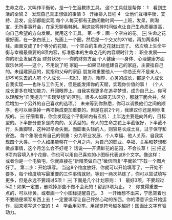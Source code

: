 生命之花，又叫作平衡轮，是一个生涯教练工具。
这个工具就是帮你：
1　看到生活的全貌
2　发现自己真正想做的事情
3　开始排入日程
4　让他们互相平衡、支持、启发，全部都能实现
每个人每天都有无数闲散时间——上班，发呆，刷淘宝，无所事事开会，在家无聊看韩剧。用这些零碎时间做点让自己生命质量提高，向自己希望的方向发展。就用这个工具。
第一步：画一个空白的花。
￼
生命之花很好画，在一张白纸上，先画上一个圈，然后是一个交叉的XY轴，再加两条斜线。画面变成了8个等分的花瓣。一个空白的生命之花就出现了。
依次填上生命平衡与幸福最重要的8项内容，标准版本的生命之花的内容顺时针为：
职业发展——你的职业发展方面
财务状况——你的财务方面
个人健康——身体、心理健康方面
娱乐休闲——这个，不用说了吧
家庭——如果已经组建自己的家庭，主要指自己的。未组建家庭的，就指和父母的家庭
朋友和重要他人——你总还有不是亲人，却不可失去的人吧
个人成长——知识、能力、眼界、心灵的成长，都是个人成长
自我实现——也许与工作无关，但是能发挥你的天赋，实现你价值的事！
（个人成长更多在增加能力，开阔眼界上。自我实现更多在追寻梦想，成为自己上。你可以理解为“自我提升”“实现梦想”的区别。很多人如果无法区分，那就干脆合并，然后增加一个另外的自己喜欢的选项。）
未来等到你熟悉，你可以调换他们之间的顺序，也可以替换掉一两项换成更加重要的。但是在前2个月，我建议你还是用标准版的。
￼
仔细看看，你会发现这个平衡轮内有玄机：
上半边主要是向外的，目标型的。下半部分更多是向内的，关系型的。有人的生命之花上半截很好，下半截不行，头重脚轻，这种迟早会失衡。而脚重头轻的人，则容易长成土豆，过于保守和安逸。
每个象限也有自己的侧重：分为职业发展、个人幸福、他人关系、自我实现四个大类。一个人如果能够在一个月之内，为自己的职业、幸福、关系和梦想都做点事情，这个月怎么会不好呢？
话说——开满鲜花的花园，不会长草！
￼
把这8项内容填入8个花瓣，你也可以用自己喜欢的小图标代表这8个文字。像这样：
或者你是一个电脑宅，你就直接在“新精英做自己”微信回复“平衡轮”下载一个图片好了。
第二步：开始填写。
当这8个维度放好，你就可以开始填写了。一开始不要多，每个维度填写最重要的三件事情就好。等到一两次熟练了，你可以尝试填写更多，但是永远不要超过5项！
￼
下面是几个计划原则：
1　最好3项，不要超过5项！如果一定要，删除掉那些不做不会死的！留到3项为止。
2　你觉得重要一点的，可以标黄，或者画一个小图标提醒自己。
3　一开始想不出来，宁愿空着也不要随便填写东西上去！一定要填写让自己怦然心动的东西。你的潜意识会开始运作，回来填写这个空的！
4　学会用彩笔，用视觉符号越多越好！图画比文字有驱动力。